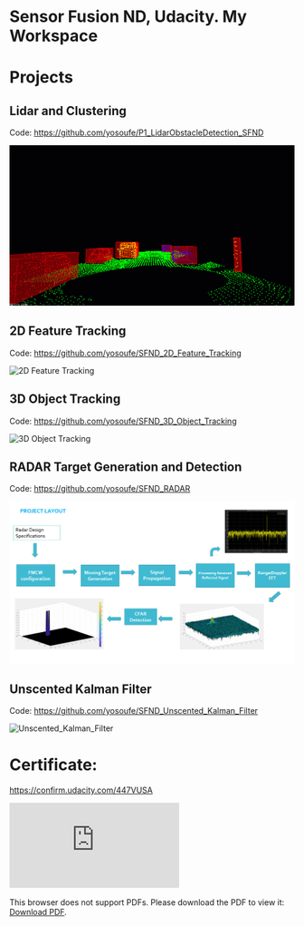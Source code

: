 # Sensor Fusion ND, Udacity. My Workspace

# Projects

## Lidar and Clustering

Code: https://github.com/yosoufe/P1_LidarObstacleDetection_SFND

![Lidar Clustering](https://github.com/yosoufe/P1_LidarObstacleDetection_SFND/blob/master/media/ObstacleDetectionFPS.gif)

## 2D Feature Tracking
Code: https://github.com/yosoufe/SFND_2D_Feature_Tracking

![2D Feature Tracking](https://github.com/yosoufe/SFND_2D_Feature_Tracking/raw/master/images/keypoints.png)

## 3D Object Tracking
Code: https://github.com/yosoufe/SFND_3D_Object_Tracking

![3D Object Tracking](https://github.com/yosoufe/SFND_3D_Object_Tracking/raw/master/images/course_code_structure.png)

## RADAR Target Generation and Detection
Code: https://github.com/yosoufe/SFND_RADAR

![RADAR Target Generation and Detection](https://github.com/yosoufe/SFND_RADAR/raw/master/project_layout.png)

## Unscented Kalman Filter
Code: https://github.com/yosoufe/SFND_Unscented_Kalman_Filter

![Unscented_Kalman_Filter](https://github.com/yosoufe/SFND_Unscented_Kalman_Filter/raw/master/media/ukf_highway_tracked.gif)

# Certificate:

https://confirm.udacity.com/447VUSA

<object data="https://github.com/yosoufe/SFND_WS/blob/master/Certificate.pdf" type="application/pdf" width="700px" height="700px">
    <embed src="https://github.com/yosoufe/SFND_WS/blob/master/Certificate.pdf">
        <p>This browser does not support PDFs. Please download the PDF to view it: <a href="https://github.com/yosoufe/SFND_WS/blob/master/Certificate.pdf">Download PDF</a>.</p>
    </embed>
</object>